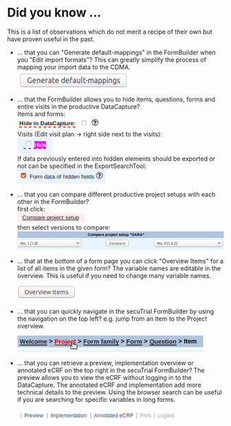 # Did you know ...

This is a list of observations which do not merit a recipe of their own but have proven useful in the past.

- ... that you can "Generate default-mappings" in the FormBuilder when you "Edit import formats"? This can greatly simplify the process of mapping your import data to the CDMA.  
  ![gen_def_map](fig/generate_default_mappings.png "gen_def_map")


- ... that the FormBuilder allows you to hide items, questions, forms and entire visits in the productive DataCapture?  
  Items and forms:  
  ![hide_in_dc](fig/hide_in_datacapture.png "hide_in_dc")  
  Visits (Edit visit plan -> right side next to the visits):  
  ![hide_vis](fig/hide_visit.png "hide_vis")  
  If data previously entered into hidden elements should be exported or not can be specified in the ExportSearchTool:  
  ![exp_hidden](fig/hidden_data_exportsearchtool.png "exp_hidden")  

- ... that you can compare different productive project setups with each other in the FormBuilder?  
  first click:  
  ![proj_setup_compare1](fig/compare_proj_setup1.png "compare_setup_1")  
  then select versions to compare:  
  ![proj_setup_compare2](fig/compare_proj_setup2.png "compare_setup_2")

- ... that at the bottom of a form page you can click "Overview Items" for a list of all items in the given form? 
      The variable names are editable in the overview. This is useful if you need to change many variable names.
      
  ![overview_items](fig/overview_items.png "overview_items")

- ...  that you can quickly navigate in the secuTrial FormBuilder by using the navigation on the top left? e.g. jump from an Item to the Project overview.

  ![navigation](fig/navigation.png "navigation")

- ... that you can retrieve a preview, implementation overview or annotated eCRF on the top right in the secuTrial FormBuilder? The preview allows you to view the eCRF without logging in to the DataCapture. The annotated eCRF and implementation add more technical details to the preview. Using the browser search can be useful if you are searching for specific variables in long forms.

  ![prev_imp_annoercf](fig/prev_imp_annocrf.png "prev_imp_annoercf")
